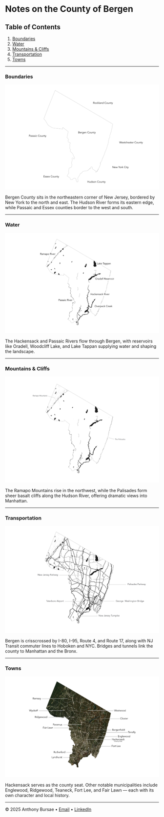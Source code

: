 # Notes on the County of Bergen

## Table of Contents
1. [Boundaries](#boundaries)
2. [Water](#water)
3. [Mountains & Cliffs](#mountains--cliffs)
4. [Transportation](#transportation)
5. [Towns](#towns)

---

### Boundaries
![Map showing boundaries](../images/bound.png)

Bergen County sits in the northeastern corner of New Jersey, bordered by New York to the north and east. The Hudson River forms its eastern edge, while Passaic and Essex counties border to the west and south.

---

### Water
![Map showing water bodies](../images/water.png)

The Hackensack and Passaic Rivers flow through Bergen, with reservoirs like Oradell, Woodcliff Lake, and Lake Tappan supplying water and shaping the landscape.

---

### Mountains & Cliffs
![Map showing mountains and cliffs](../images/mountains.png)

The Ramapo Mountains rise in the northwest, while the Palisades form sheer basalt cliffs along the Hudson River, offering dramatic views into Manhattan.

---

### Transportation
![Map showing transportation routes](../images/transit.png)

Bergen is crisscrossed by I-80, I-95, Route 4, and Route 17, along with NJ Transit commuter lines to Hoboken and NYC. Bridges and tunnels link the county to Manhattan and the Bronx.

---

### Towns
![Map showing towns](../images/towns.png)

Hackensack serves as the county seat. Other notable municipalities include Englewood, Ridgewood, Teaneck, Fort Lee, and Fair Lawn — each with its own character and local history.

---

© 2025 Anthony Bursae • [Email](mailto:anthony.bursae@gmail.com) • [LinkedIn](https://www.linkedin.com/in/anthonybursae/)
